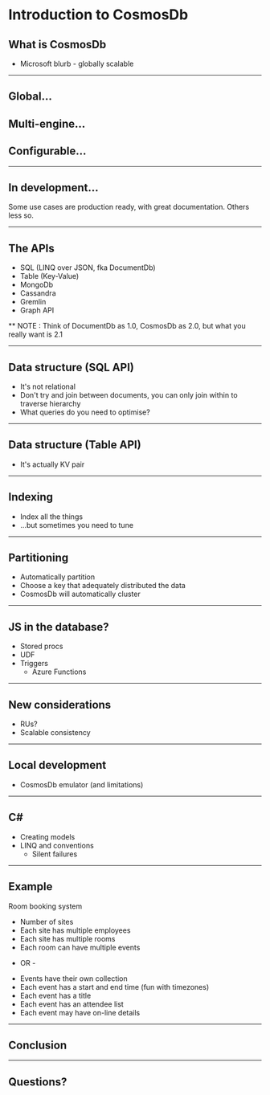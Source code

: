 # Introduction to CosmosDb

## What is CosmosDb

* Microsoft blurb - globally scalable

---

## Global...

## Multi-engine...

## Configurable...

---

## In development...

Some use cases are production ready, with great documentation. Others less so.

---

## The APIs

* SQL (LINQ over JSON, fka DocumentDb)
* Table (Key-Value)
* MongoDb
* Cassandra
* Gremlin
* Graph API

** NOTE : Think of DocumentDb as 1.0, CosmosDb as 2.0, but what you really want is 2.1

---

## Data structure (SQL API)

* It's not relational
* Don't try and join between documents, you can only join within to traverse hierarchy
* What queries do you need to optimise?

---

## Data structure (Table API)

* It's actually KV pair

---

## Indexing

* Index all the things
* ...but sometimes you need to tune

---

## Partitioning

* Automatically partition
* Choose a key that adequately distributed the data
* CosmosDb will automatically cluster

---

## JS in the database?

* Stored procs
* UDF
* Triggers
  * Azure Functions  

---

## New considerations

* RUs?
* Scalable consistency

---

## Local development

* CosmosDb emulator (and limitations)

---

## C#

* Creating models
* LINQ and conventions
  * Silent failures 

---

## Example

Room booking system

* Number of sites
* Each site has multiple employees
* Each site has multiple rooms
* Each room can have multiple events
- OR -
* Events have their own collection
* Each event has a start and end time (fun with timezones)
* Each event has a title
* Each event has an attendee list
* Each event may have on-line details

---

## Conclusion

---

## Questions?
  

